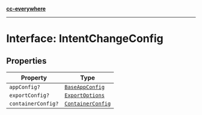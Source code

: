 [**cc-everywhere**](../../../../../index.md)

***

# Interface: IntentChangeConfig

## Properties

| Property | Type |
| ------ | ------ |
| <a id="appconfig"></a> `appConfig?` | [`BaseAppConfig`](../../design-config-types/interfaces/base-app-config.md) |
| <a id="exportconfig"></a> `exportConfig?` | [`ExportOptions`](../../export-config-types/type-aliases/export-options.md) |
| <a id="containerconfig"></a> `containerConfig?` | [`ContainerConfig`](../../container-config-types/type-aliases/container-config.md) |
